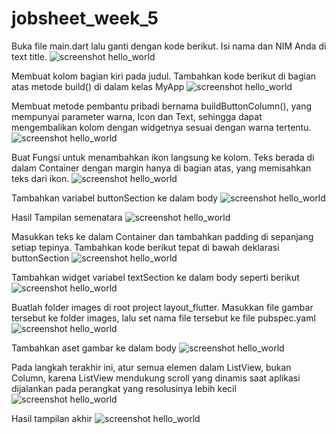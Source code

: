 # jobsheet_week_5

Buka file main.dart lalu ganti dengan kode berikut. Isi nama dan NIM Anda di text title.
![screenshot hello_world](images/01.png)

Membuat kolom bagian kiri pada judul. Tambahkan kode berikut di bagian atas metode build() di dalam kelas MyApp
![screenshot hello_world](images/02.png)

Membuat metode pembantu pribadi bernama buildButtonColumn(), yang mempunyai parameter warna, Icon dan Text, sehingga dapat mengembalikan kolom dengan widgetnya sesuai dengan warna tertentu.
![screenshot hello_world](images/03.png)

Buat Fungsi untuk menambahkan ikon langsung ke kolom. Teks berada di dalam Container dengan margin hanya di bagian atas, yang memisahkan teks dari ikon.
![screenshot hello_world](images/04.png)

Tambahkan variabel buttonSection ke dalam body
![screenshot hello_world](images/05.png)

Hasil Tampilan semenatara
![screenshot hello_world](images/06.png)

Masukkan teks ke dalam Container dan tambahkan padding di sepanjang setiap tepinya. Tambahkan kode berikut tepat di bawah deklarasi buttonSection
![screenshot hello_world](images/07.png)

Tambahkan widget variabel textSection ke dalam body seperti berikut
![screenshot hello_world](images/08.png)

Buatlah folder images di root project layout_flutter. Masukkan file gambar tersebut ke folder images, lalu set nama file tersebut ke file pubspec.yaml
![screenshot hello_world](images/09.png)

Tambahkan aset gambar ke dalam body 
![screenshot hello_world](images/10.png)

Pada langkah terakhir ini, atur semua elemen dalam ListView, bukan Column, karena ListView mendukung scroll yang dinamis saat aplikasi dijalankan pada perangkat yang resolusinya lebih kecil
![screenshot hello_world](images/11.png)

Hasil tampilan akhir
![screenshot hello_world](images/12.png)
